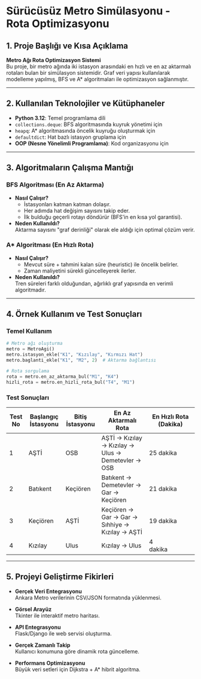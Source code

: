 # Sürücüsüz Metro Simülasyonu - Rota Optimizasyonu

## 1. Proje Başlığı ve Kısa Açıklama
**Metro Ağı Rota Optimizasyon Sistemi**  
Bu proje, bir metro ağında iki istasyon arasındaki en hızlı ve en az aktarmalı rotaları bulan bir simülasyon sistemidir. Graf veri yapısı kullanılarak modelleme yapılmış, BFS ve A* algoritmaları ile optimizasyon sağlanmıştır.

---

## 2. Kullanılan Teknolojiler ve Kütüphaneler
- **Python 3.12**: Temel programlama dili
- `collections.deque`: BFS algoritmasında kuyruk yönetimi için
- `heapq`: A* algoritmasında öncelik kuyruğu oluşturmak için
- `defaultdict`: Hat bazlı istasyon gruplama için
- **OOP (Nesne Yönelimli Programlama)**: Kod organizasyonu için

---

## 3. Algoritmaların Çalışma Mantığı

### BFS Algoritması (En Az Aktarma)
- **Nasıl Çalışır?**  
  - İstasyonları katman katman dolaşır.
  - Her adımda hat değişim sayısını takip eder.
  - İlk bulduğu geçerli rotayı döndürür (BFS'in en kısa yol garantisi).
- **Neden Kullanıldı?**  
  Aktarma sayısını "graf derinliği" olarak ele aldığı için optimal çözüm verir.

### A* Algoritması (En Hızlı Rota)
- **Nasıl Çalışır?**  
  - Mevcut süre + tahmini kalan süre (heuristic) ile öncelik belirler.
  - Zaman maliyetini sürekli güncelleyerek ilerler.
- **Neden Kullanıldı?**  
  Tren süreleri farklı olduğundan, ağırlıklı graf yapısında en verimli algoritmadır.

---

## 4. Örnek Kullanım ve Test Sonuçları

### Temel Kullanım
```python
# Metro ağı oluşturma
metro = MetroAgi()
metro.istasyon_ekle("K1", "Kızılay", "Kırmızı Hat")
metro.baglanti_ekle("K1", "M2", 2)  # Aktarma bağlantısı

# Rota sorgulama
rota = metro.en_az_aktarma_bul("M1", "K4")
hizli_rota = metro.en_hizli_rota_bul("T4", "M1")
```

### Test Sonuçları

| Test No | Başlangıç İstasyonu | Bitiş İstasyonu | En Az Aktarmalı Rota                                    | En Hızlı Rota (Dakika) |
|---------|----------------------|------------------|---------------------------------------------------------|------------------------|
| 1       | AŞTİ                  | OSB              | AŞTİ -> Kızılay -> Kızılay -> Ulus -> Demetevler -> OSB           | 25 dakika             |
| 2       | Batıkent              | Keçiören         | Batıkent -> Demetevler -> Gar -> Keçiören              | 21 dakika             |
| 3       | Keçiören              | AŞTİ              | Keçiören -> Gar -> Gar -> Sıhhiye -> Kızılay -> AŞTİ           | 19 dakika             |
| 4       | Kızılay               | Ulus             | Kızılay -> Ulus                                          | 4 dakika              |
---

## 5. Projeyi Geliştirme Fikirleri
- **Gerçek Veri Entegrasyonu**  
  Ankara Metro verilerinin CSV/JSON formatında yüklenmesi.

- **Görsel Arayüz**  
  Tkinter ile interaktif metro haritası.

- **API Entegrasyonu**  
  Flask/Django ile web servisi oluşturma.

- **Gerçek Zamanlı Takip**  
  Kullanıcı konumuna göre dinamik rota güncelleme.

- **Performans Optimizasyonu**  
  Büyük veri setleri için Dijkstra + A* hibrit algoritma.
